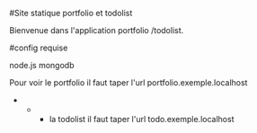 #Site statique portfolio et todolist 

Bienvenue dans l'application portfolio /todolist. 

#config requise 

node.js 
mongodb

Pour voir le portfolio il faut taper l'url portfolio.exemple.localhost
 -  -  -  la todolist il faut taper l'url todo.exemple.localhost